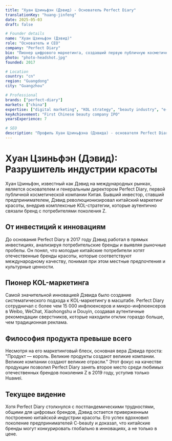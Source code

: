 ```yaml
---
title: "Хуан Цзиньфэн (Дэвид) - Основатель Perfect Diary"
translationKey: "huang-jinfeng"
date: 2025-05-03
draft: false

# Founder details
name: "Хуан Цзиньфэн (Дэвид)"
role: "Основатель и CEO"
company: "Perfect Diary"
bio: "Пионер цифрового маркетинга, создавший первую публичную косметическую компанию Китая через инновационные KOL-стратегии."
photo: "photo-headshot.jpg"
founded: 2017

# Location
country: "cn"
region: "Guangdong"
city: "Guangzhou"

# Professional
brands: ["perfect-diary"]
markets: ["china"]
expertise: ["digital marketing", "KOL strategy", "beauty industry", "e-commerce"]
keyAchievement: "First Chinese beauty company IPO"
yearsExperience: 7

# SEO
description: "Профиль Хуан Цзиньфэна (Дэвида) - основателя Perfect Diary, первой публичной косметической компании Китая, пионера KOL-маркетинга."
---
```


# Хуан Цзиньфэн (Дэвид): Разрушитель индустрии красоты

Хуан Цзиньфэн, известный как Дэвид на международных рынках, является основателем и генеральным директором Perfect Diary, первой публичной косметической компании Китая. Бывший инвестор, ставший предпринимателем, Дэвид революционизировал китайский маркетинг красоты, внедрив комплексные KOL-стратегии, которые аутентично связали бренд с потребителями поколения Z.

## От инвестиций к инновациям

До основания Perfect Diary в 2017 году Дэвид работал в прямых инвестициях, анализируя потребительские бренды и выявляя рыночные пробелы. Он понял, что молодые китайские потребители хотят отечественные бренды красоты, которые соответствуют международному качеству, понимая при этом местные предпочтения и культурные ценности.

## Пионер KOL-маркетинга

Самой значительной инновацией Дэвида было создание систематического подхода к KOL-маркетингу в масштабе. Perfect Diary сотрудничал с более чем 15 000 инфлюенсеров и микро-инфлюенсеров в Weibo, WeChat, Xiaohongshu и Douyin, создавая аутентичные рекомендации сверстников, которые находили отклик гораздо больше, чем традиционная реклама.

## Философия продукта превыше всего

Несмотря на его маркетинговый блеск, основная вера Дэвида проста: "Продукт — король. Великие продукты создают великие компании. Великие компании создают великие отрасли." Этот фокус на качестве продукции позволил Perfect Diary занять второе место среди любимых отечественных брендов поколения Z в 2019 году, уступив только Huawei.

## Текущее видение

Хотя Perfect Diary столкнулся с постпандемическими трудностями, общими для цифровых брендов, Дэвид остается приверженным построению китайской индустрии красоты. Его успех вдохновил поколение предпринимателей C-beauty и доказал, что китайские бренды могут конкурировать глобально в инновациях, а не только в цене.
